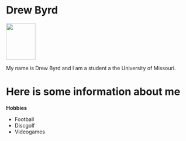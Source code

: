 
<html>
<head>
<h1>Drew Byrd</h1>
</head>
<img src="https://user-images.githubusercontent.com/93022827/138542332-89197816-47ba-45e3-8382-d4ec84b8ef3e.jpeg"width="80" 
     height="100" >
<p>My name is Drew Byrd and I am a student a the University of Missouri.</p>
     <h1>Here is some information about me</h1>
     <p><b>Hobbies</b><br>
          <ul>
          <li>Football</li>
          <li>Discgolf</li>
          <li>Videogames</li>
</ul>

</body>

</html>
